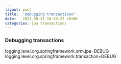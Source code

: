 ```yaml
---
layout: post
title:  "Debugging transactions"
date:   2021-08-11 16:29:27 +0100
categories: jpa transactions
---
```


### Debugging transactions

logging.level.org.springframework.orm.jpa=DEBUG
logging.level.org.springframework.transaction=DEBUG
